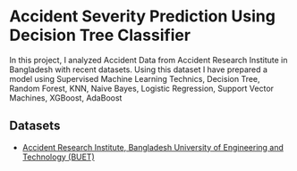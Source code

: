 
# Accident Severity Prediction Using Decision Tree Classifier



In this project, I analyzed Accident Data from Accident Research Institute in Bangladesh with recent datasets. Using this dataset I have prepared a model using Supervised Machine Learning Technics, Decision Tree, Random Forest, KNN, Naive Bayes, Logistic Regression, Support Vector Machines, XGBoost, AdaBoost



## Datasets

- [Accident Research Institute, Bangladesh University of Engineering and Technology (BUET)](https://ari.buet.ac.bd/)


